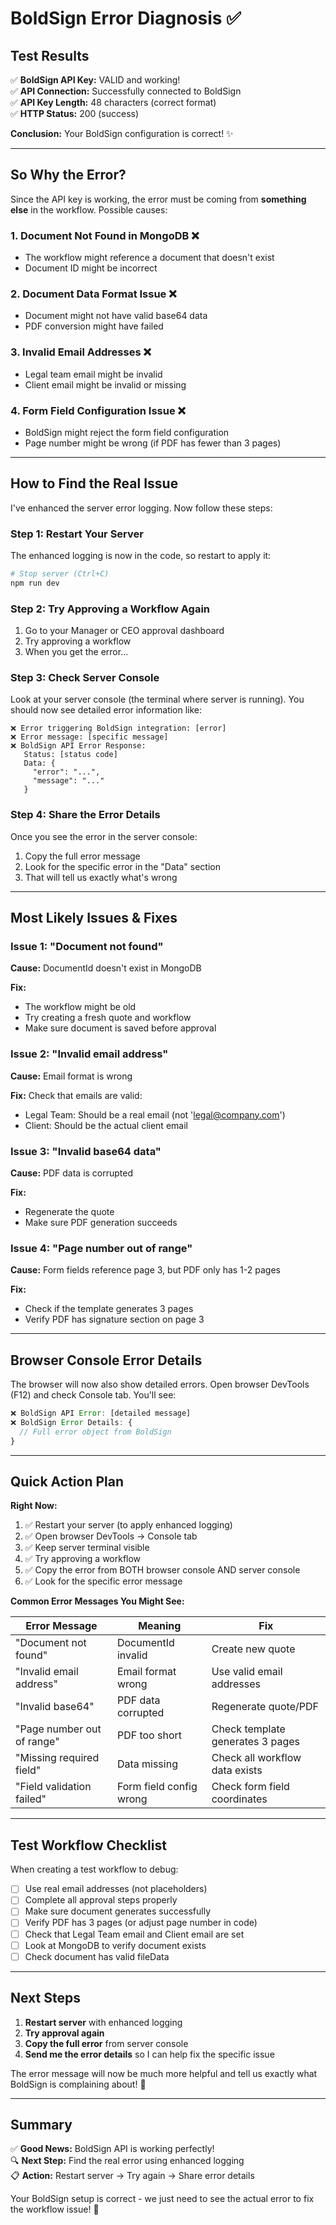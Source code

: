 # BoldSign Error Diagnosis ✅

## Test Results

✅ **BoldSign API Key:** VALID and working!  
✅ **API Connection:** Successfully connected to BoldSign  
✅ **API Key Length:** 48 characters (correct format)  
✅ **HTTP Status:** 200 (success)

**Conclusion:** Your BoldSign configuration is correct! ✨

---

## So Why the Error?

Since the API key is working, the error must be coming from **something else** in the workflow. Possible causes:

### 1. Document Not Found in MongoDB ❌
- The workflow might reference a document that doesn't exist
- Document ID might be incorrect

### 2. Document Data Format Issue ❌
- Document might not have valid base64 data
- PDF conversion might have failed

### 3. Invalid Email Addresses ❌
- Legal team email might be invalid
- Client email might be invalid or missing

### 4. Form Field Configuration Issue ❌
- BoldSign might reject the form field configuration
- Page number might be wrong (if PDF has fewer than 3 pages)

---

## How to Find the Real Issue

I've enhanced the server error logging. Now follow these steps:

### Step 1: Restart Your Server
The enhanced logging is now in the code, so restart to apply it:

```bash
# Stop server (Ctrl+C)
npm run dev
```

### Step 2: Try Approving a Workflow Again
1. Go to your Manager or CEO approval dashboard
2. Try approving a workflow
3. When you get the error...

### Step 3: Check Server Console
Look at your server console (the terminal where server is running). You should now see detailed error information like:

```
❌ Error triggering BoldSign integration: [error]
❌ Error message: [specific message]
❌ BoldSign API Error Response:
   Status: [status code]
   Data: {
     "error": "...",
     "message": "..."
   }
```

### Step 4: Share the Error Details
Once you see the error in the server console:
1. Copy the full error message
2. Look for the specific error in the "Data" section
3. That will tell us exactly what's wrong

---

## Most Likely Issues & Fixes

### Issue 1: "Document not found"
**Cause:** DocumentId doesn't exist in MongoDB

**Fix:**
- The workflow might be old
- Try creating a fresh quote and workflow
- Make sure document is saved before approval

### Issue 2: "Invalid email address"
**Cause:** Email format is wrong

**Fix:** Check that emails are valid:
- Legal Team: Should be a real email (not 'legal@company.com')
- Client: Should be the actual client email

### Issue 3: "Invalid base64 data"
**Cause:** PDF data is corrupted

**Fix:**
- Regenerate the quote
- Make sure PDF generation succeeds

### Issue 4: "Page number out of range"
**Cause:** Form fields reference page 3, but PDF only has 1-2 pages

**Fix:**
- Check if the template generates 3 pages
- Verify PDF has signature section on page 3

---

## Browser Console Error Details

The browser will now also show detailed errors. Open browser DevTools (F12) and check Console tab. You'll see:

```javascript
❌ BoldSign API Error: [detailed message]
❌ BoldSign Error Details: {
  // Full error object from BoldSign
}
```

---

## Quick Action Plan

**Right Now:**
1. ✅ Restart your server (to apply enhanced logging)
2. ✅ Open browser DevTools → Console tab
3. ✅ Keep server terminal visible
4. ✅ Try approving a workflow
5. ✅ Copy the error from BOTH browser console AND server console
6. ✅ Look for the specific error message

**Common Error Messages You Might See:**

| Error Message | Meaning | Fix |
|---------------|---------|-----|
| "Document not found" | DocumentId invalid | Create new quote |
| "Invalid email address" | Email format wrong | Use valid email addresses |
| "Invalid base64" | PDF data corrupted | Regenerate quote/PDF |
| "Page number out of range" | PDF too short | Check template generates 3 pages |
| "Missing required field" | Data missing | Check all workflow data exists |
| "Field validation failed" | Form field config wrong | Check form field coordinates |

---

## Test Workflow Checklist

When creating a test workflow to debug:

- [ ] Use real email addresses (not placeholders)
- [ ] Complete all approval steps properly
- [ ] Make sure document generates successfully
- [ ] Verify PDF has 3 pages (or adjust page number in code)
- [ ] Check that Legal Team email and Client email are set
- [ ] Look at MongoDB to verify document exists
- [ ] Check document has valid fileData

---

## Next Steps

1. **Restart server** with enhanced logging
2. **Try approval again**
3. **Copy the full error** from server console
4. **Send me the error details** so I can help fix the specific issue

The error message will now be much more helpful and tell us exactly what BoldSign is complaining about! 🎯

---

## Summary

✅ **Good News:** BoldSign API is working perfectly!  
🔍 **Next Step:** Find the real error using enhanced logging  
📋 **Action:** Restart server → Try again → Share error details

Your BoldSign setup is correct - we just need to see the actual error to fix the workflow issue! 🚀


